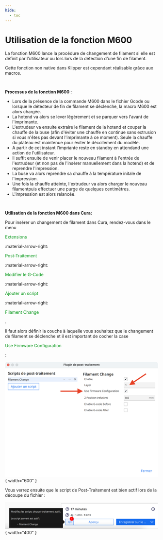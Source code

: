 ```yaml
---
hide:
  - toc
---
```


# Utilisation de la fonction M600

La fonction M600 lance la procédure de changement de filament si elle est définit par l'utilisateur ou lors lors de la détection d'une fin de filament.
<br />

Cette fonction non native dans Klipper est cependant réalisable grâce aux macros.

<br />

**Processus de la fonction M600 :**

  - Lors de la présence de la commande M600 dans le fichier Gcode ou lorsque le détecteur de fin de filament se déclenche, la macro M600 est alors chargée.
  - La hotend va alors se lever légérement et se parquer vers l'avant de l'imprimante.
  - L'extrudeur va ensuite extraire le filament de la hotend et couper la chauffe de la buse (afin d'éviter une chauffe en continue sans extrusion si vous n'êtes pas devant l'imprimante à ce moment). Seule la chauffe du plateau est maintenue pour éviter le décollement du modèle.
  - A partir de cet instant l'impriante reste en standby en attendand une action de l'utilisateur.
  - Il suffit ensuite de venir placer le nouveau filament à l'entrée de l'extrudeur (et non pas de l'insérer manuellement dans la hotend) et de reprendre l'impression.
  - La buse va alors reprendre sa chauffe à la température initale de l'impression.
  - Une fois la chauffe atteinte, l'extrudeur va alors charger le nouveau filamentpuis effectuer une purge de quelques centimètres.
  - L'impression est alors relancée.

<br />

**Utilisation de la fonction M600 dans Cura:**

Pour insérer un changement de filament dans Cura, rendez-vous dans le menu <p style="color:#09991c">Extensions</p> :material-arrow-right: <p style="color:#09991c">Post-Traitement</p> :material-arrow-right: <p style="color:#09991c">Modifier le G-Code</p> :material-arrow-right: <p style="color:#09991c">Ajouter un script</p> :material-arrow-right: <p style="color:#09991c">Filament Change</p>.
<br />

Il faut alors définir la couche à laquelle vous souhaitez que le changement de filament se déclenche et il est important de cocher la case <p style="color:#09991c">Use Firmware Configuration</p> :

![M600](../assets/img/calibrations/m600-1.png){ width="600" }

Vous verrez ensuite que le script de Post-Traitement est bien actif lors de la découpe du fichier :

![M600](../assets/img/calibrations/m600-2.png){ width="400" }

<br />
